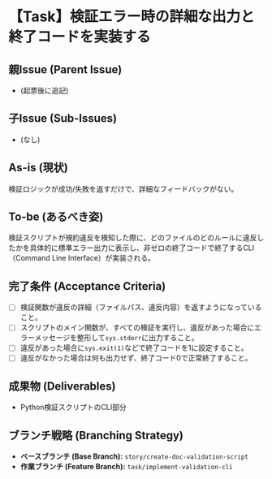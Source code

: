 # 【Task】検証エラー時の詳細な出力と終了コードを実装する

## 親Issue (Parent Issue)
- (起票後に追記)

## 子Issue (Sub-Issues)
- (なし)

## As-is (現状)
検証ロジックが成功/失敗を返すだけで、詳細なフィードバックがない。

## To-be (あるべき姿)
検証スクリプトが規約違反を検知した際に、どのファイルのどのルールに違反したかを具体的に標準エラー出力に表示し、非ゼロの終了コードで終了するCLI（Command Line Interface）が実装される。

## 完了条件 (Acceptance Criteria)
- [ ] 検証関数が違反の詳細（ファイルパス、違反内容）を返すようになっていること。
- [ ] スクリプトのメイン関数が、すべての検証を実行し、違反があった場合にエラーメッセージを整形して`sys.stderr`に出力すること。
- [ ] 違反があった場合に`sys.exit(1)`などで終了コードを1に設定すること。
- [ ] 違反がなかった場合は何も出力せず、終了コード0で正常終了すること。

## 成果物 (Deliverables)
- Python検証スクリプトのCLI部分

## ブランチ戦略 (Branching Strategy)
- **ベースブランチ (Base Branch):** `story/create-doc-validation-script`
- **作業ブランチ (Feature Branch):** `task/implement-validation-cli`
